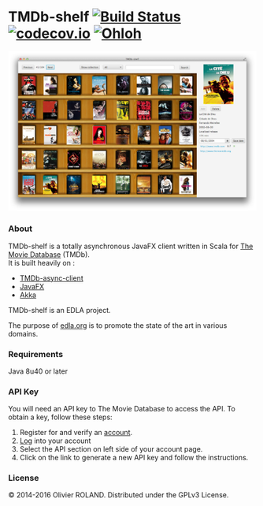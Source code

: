 # TMDb-shelf [![Build Status](https://travis-ci.org/newca12/TMDb-shelf.svg?branch=master)](https://travis-ci.org/newca12/TMDb-shelf) [![codecov.io](https://codecov.io/github/newca12/TMDb-shelf/coverage.svg?branch=master)](https://codecov.io/github/newca12/TMDb-shelf?branch=master) [![Ohloh](http://www.openhub.net/p/TMDb-shelf/widgets/project_thin_badge.gif)](https://www.openhub.net/p/TMDb-shelf)

![Image](./screenshot.png?raw=true)

### About ###
TMDb-shelf is a totally asynchronous JavaFX client written in Scala for [The Movie Database][1] (TMDb).  
It is built heavily on :
* [TMDb-async-client][2]  
* [JavaFX][3]
* [Akka][4]

TMDb-shelf is an EDLA project.

The purpose of [edla.org](http://www.edla.org) is to promote the state of the art in various domains.

### Requirements ###
Java 8u40 or later

### API Key ###
You will need an API key to The Movie Database to access the API.  To obtain a key, follow these steps:

1. Register for and verify an [account](https://www.themoviedb.org/account/signup).
2. [Log](https://www.themoviedb.org/login) into your account
3. Select the API section on left side of your account page.
4. Click on the link to generate a new API key and follow the instructions.

### License ###
© 2014-2016 Olivier ROLAND. Distributed under the GPLv3 License.

[1]: http://www.themoviedb.org/
[2]: https://github.com/newca12/TMDb-async-client
[3]: http://www.oracle.com/technetwork/java/javase/overview/javafx-overview-2158620.html
[4]: http://akka.io/
